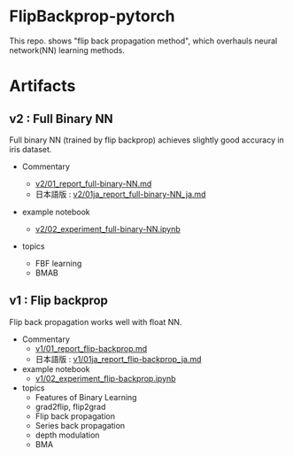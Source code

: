 # FlipBackprop-pytorch

This repo. shows "flip back propagation method", which overhauls neural network(NN) learning methods.





# Artifacts

## v2 : Full Binary NN

Full binary NN (trained by flip backprop) achieves slightly good accuracy in iris dataset.

- Commentary 
  - [v2/01_report_full-binary-NN.md](v2/01_report_full-binary-NN.md)
  - 日本語版 : [v2/01ja_report_full-binary-NN_ja.md](v2/01ja_report_full-binary-NN_ja.md)
- example notebook
  - [v2/02_experiment_full-binary-NN.ipynb](v2/02_experiment_full-binary-NN.ipynb)

- topics
  - FBF learning
  - BMAB



## v1 : Flip backprop

Flip back propagation works well with float NN.

- Commentary 
  - [v1/01_report_flip-backprop.md](v1/01_report_flip-backprop.md)
  - 日本語版 : [v1/01ja_report_flip-backprop_ja.md](v1/01ja_report_flip-backprop_ja.md)
- example notebook
  - [v1/02_experiment_flip-backprop.ipynb](v1/02_experiment_flip-backprop.ipynb)
- topics
  - Features of Binary Learning
  - grad2flip, flip2grad
  - Flip back propagation
  - Series back propagation
  - depth modulation
  - BMA




